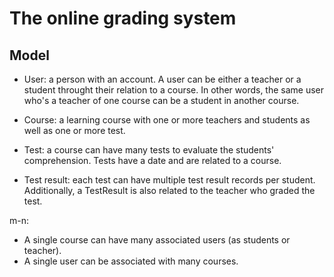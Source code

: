 # The online grading system

## Model

- User: a person with an account. A user can be either a teacher or a student throught their relation to a course. In other words, the same user who's a teacher of one course can be a student in another course.

- Course: a learning course with one or more teachers and students as well as one or more test.

- Test: a course can have many tests to evaluate the students' comprehension. Tests have a date and are related to a course.

- Test result: each test can have multiple test result records per student. Additionally, a TestResult is also related to the teacher who graded the test.

m-n:
- A single course can have many associated users (as students or teacher).
- A single user can be associated with many courses.